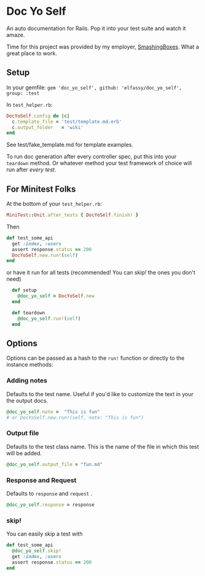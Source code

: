 # Doc Yo Self

An auto documentation for Rails. Pop it into your test suite and watch it amaze.

Time for this project was provided by my employer, [SmashingBoxes](http://smashingboxes.com/). What a great place to work.


## Setup

In your gemfile:
`gem 'doc_yo_self', github: 'elfassy/doc_yo_self', group: :test`

In  `test_helper.rb`:
```ruby
DocYoSelf.config do |c|
  c.template_file = 'test/template.md.erb'
  c.output_folder   = 'wiki'
end
```

See test/fake_template.md for template examples.

To run doc generation after every controller spec, put this into your `teardown` method. Or whatever method your test framework of choice will run after *every test*.

## For Minitest Folks


At the bottom of your `test_helper.rb`:

```ruby
MiniTest::Unit.after_tests { DocYoSelf.finish! }
```

Then

```ruby
def test_some_api
  get :index, :users
  assert response.status == 200
  DocYoSelf.new.run!(self)
end
```
or have it run for all tests (recommended! You can skip! the ones you don't need)

```ruby
  def setup
    @doc_yo_self = DocYoSelf.new
  end

  def teardown
    @doc_yo_self.run!(self)
  end
```



## Options

Options can be passed as a hash to the `run!` function or directly to the instance methods:

### Adding notes
Defaults to the test name. Useful if you'd like to customize the text in your the output docs.
```ruby
@doc_yo_self.note =  "This is fun"
# or DocYoSelf.new.run!(self, note: "This is fun")
```

### Output file
Defaults to the test class name. This is the name of the file in which this test will be added.
```ruby
@doc_yo_self.output_file = "fun.md"
```

### Response and Request
Defaults to `response` and `request` . 
```ruby
@doc_yo_self.response = response
```

### skip!
You can easily skip a test with
```ruby
def test_some_api
  @doc_yo_self.skip!
  get :index, :users
  assert response.status == 200
end
```

